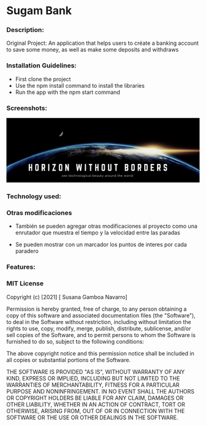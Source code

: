 # Sugam Bank 

### Description:
Original Project: An application that helps users to créate a banking account to save some money, as well as make some deposits and withdraws

### Installation Guidelines: 
- First clone the project
- Use the npm install command to install the libraries
- Run the app with the npm start command 

### Screenshots: 

 <img src= "https://github.com/Sugamlake/Sugamlake/blob/main/horizon%20without%20borders.png"/>

### Technology used: 
### Otras modificaciones

- También se pueden agregar otras modificaciones al proyecto como una enrutador que muestra el tiempo y la velocidad entre las paradas 

- Se pueden mostrar con un marcador los puntos de interes por cada paradero
### Features: 




### MIT License

Copyright (c) [2021] [ Susana Gamboa Navarro]

Permission is hereby granted, free of charge, to any person obtaining a copy
of this software and associated documentation files (the "Software"), to deal
in the Software without restriction, including without limitation the rights
to use, copy, modify, merge, publish, distribute, sublicense, and/or sell
copies of the Software, and to permit persons to whom the Software is
furnished to do so, subject to the following conditions:

The above copyright notice and this permission notice shall be included in all
copies or substantial portions of the Software.

THE SOFTWARE IS PROVIDED "AS IS", WITHOUT WARRANTY OF ANY KIND, EXPRESS OR
IMPLIED, INCLUDING BUT NOT LIMITED TO THE WARRANTIES OF MERCHANTABILITY,
FITNESS FOR A PARTICULAR PURPOSE AND NONINFRINGEMENT. IN NO EVENT SHALL THE
AUTHORS OR COPYRIGHT HOLDERS BE LIABLE FOR ANY CLAIM, DAMAGES OR OTHER
LIABILITY, WHETHER IN AN ACTION OF CONTRACT, TORT OR OTHERWISE, ARISING FROM,
OUT OF OR IN CONNECTION WITH THE SOFTWARE OR THE USE OR OTHER DEALINGS IN THE
SOFTWARE.
